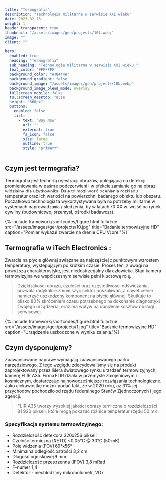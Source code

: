 ```yaml
---
title: "Termografia"
description: "Technologia militarna w serwisie XXI wieku"
date: 2023-02-15
weight: 1
header_transparent: true
thumbnail: "/assets/images/gen/projects/10t.webp"
image: ""
client: ""

hero:
  enabled: true
  heading: "Termografia"
  sub_heading: "Technologia militarna w serwisie XXI wieku."
  text_color: "#FFFFFF"
  background_color: "#38444e"
  background_gradient: false
  background_image: "/assets/images/gen/projects/10b.webp"
  background_image_blend_mode: overlay
  fullscreen_mobile: false
  fullscreen_desktop: false
  height: "660px"
  buttons:
    enabled: false
    list:
      - text: "Buy Now"
        url: ""
        external: true
        fa_icon: false
        size: large
        outline: true
        style: "primary"
---
```


## Czym jest termografia?

Termografia jest techniką rejestracji obrazów, polegającą na detekcji promieniowania w paśmie podczerwieni i w efekcie zamianie go na obraz widzialny dla użytkownika. Daje to możliwość ocenienia rozkładu temperatur oraz ich wartości na powierzchni badanego obiektu lub obszaru. Początkowo technologia ta wykorzystywana była na potrzeby militarne w systemach naprowadzania / śledzenia, by w latach 70 XX w. wejść na rynek cywilny (budownictwo, przemysł, ośrodki badawcze).

{% include framework/shortcodes/figure.html full=true src="/assets/images/gen/projects/10.jpg" title="Badanie termowizyjne HD"  caption="Pomiar wykazał zwarcie na drenie CPU Vcore."%}

## Termografia w iTech Electronics :

Zwarcia na płycie głównej związane są najczęściej z punktowym wzrostem temperatury, występującym po krótkim czasie. Proces ten, z uwagi na powyższą charakterystykę, jest niedostrzegalny dla człowieka. Stąd kamera termowizyjna we współczesnym serwisie pełni kluczową rolę.

> Dzięki jakości obrazu, czułości oraz częstotliwości odświeżania, pozwala radykalnie zmniejszyć sektor poszukiwań, a nawet celnie namierzyć uszkodzony komponent na płycie głównej. Skutkuje to blisko 80% skróceniem czasu potrzebnego na dokonanie diagnostyki Twojego urządzenia, oraz ma wpływ na obniżenie kosztów obsługi serwisowej.


{% include framework/shortcodes/figure.html full=true src="/assets/images/gen/projects/1.jpg" title="Badanie termowizyjne HD"  caption="Urządzenie uszkodzone w wyniku zalania."%}


## Czym dysponujemy? 

Zaawansowane naprawy wymagają zaawansowanego parku narzędziowego. Z tego względu zdecydowaliśmy się na produkt zaprojektowany przez lidera światowego rynku urządzeń termowizyjnych, kamerę FLIR A35. Firma FLIR działa w przemyśle zbrojeniowym i kosmicznym, dostarczając najnowocześniejsze rozwiązania technologiczne. Jako ciekawostkę można podać fakt, że w 2020 roku, aż 31% jej przychodów pochodziło od rządu federalnego Stanów Zjednoczonych i jego agencji.

> FLIR A35 tworzy wysokiej jakości obrazy termiczne o rozdzielczości 81 920 pikseli, które mogą pokazać różnice temperatur rzędu 50 mK. 

### Specyfikacja systemu termowizyjnego:

- Rozdzielczość detektora	320x256 pikseli
- Czułość termiczna (NETD)	<0,05°C @ 30°C (50 mK)
- Pole widzenia (FOV)	69°x56°
- Minimalna odległość ostrości	3,2 cm
- Długość ogniskowej	9 mm
- Rozdzielczość przestrzenna (IFOV)	3,8 mRad
- F-numer	1,4
- Detektor - niechłodzony mikrobolometr, VOx


